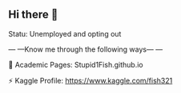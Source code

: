 ## Hi there 👋
Statu: Unemployed and opting out

<!--
**Stupid1Fish/Stupid1Fish** is a ✨ _special_ ✨ repository because its `README.md` (this file) appears on your GitHub profile.

Here are some ideas to get you started:

- 🔭 I’m currently working on ...
- 🌱 I’m currently learning ...
- 👯 I’m looking to collaborate on ...
- 🤔 I’m looking for help with ...
- 💬 Ask me about ...
- 📫 How to reach me: ...
- 😄 Pronouns: ...
- ⚡ Fun fact: ...
-->


— —Know me through the following ways— — 

🔭 Academic Pages: Stupid1Fish.github.io

⚡ Kaggle Profile: https://www.kaggle.com/fish321

